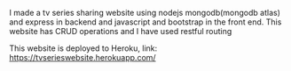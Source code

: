 I made a tv series sharing website using nodejs mongodb(mongodb atlas) and express in backend and javascript and bootstrap in the front end.
This website has CRUD operations and I have used restful routing

This website is deployed to Heroku, link: https://tvserieswebsite.herokuapp.com/
